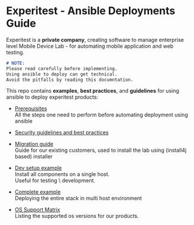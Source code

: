 
# Experitest - Ansible Deployments Guide

Experitest is a **private company**, creating software to manage enterprise level Mobile Device Lab - for automating mobile application and web testing.

```md
# NOTE: 
Please read carefully before implementing. 
Using ansible to deploy can get technical. 
Avoid the pitfalls by reading this documntation. 
```

This repo contains **examples**, **best practices**, and **guidelines** for using ansible to deploy experitest products:

- [Prerequisites](./prerequisites) \
All the steps one need to perform before automating deployment using ansible

- [Security guidelines and best practices](./best-practices/security)

- [Migration guide](./migrating-from-install4j) \
Guide for our existing customers, used to install the lab using (install4j based) installer

- [Dev setup example](./examples/local) \
Install all components on a single host. \
Useful for testing \ development.

- [Complete example](./examples/complete) \
Deploying the entire stack in multi host environment

- [OS Support Matrix](./compatibility/OS.md) \
Listing the supported os versions for our products.
